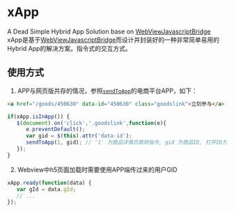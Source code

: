 # xApp
A Dead Simple Hybrid App Solution base on [WebViewJavascriptBridge](https://github.com/marcuswestin/WebViewJavascriptBridge)   
xApp是基于[WebViewJavascriptBridge](https://github.com/marcuswestin/WebViewJavascriptBridge)而设计并封装好的一种非常简单易用的Hybrid App的解决方案。指令式的交互方式。   

## 使用方式
1. APP与网页版共存的情况，参照[`sendToApp`](https://github.com/nelsonkuang/xApp/blob/master/sendToApp.md)的电商平台APP，如下：    
```html
<a href="/goods/450630" data-id="450630" class="goodslink">立刻参与</a>
```  
```javascript
if(xApp.isInApp()) { 
   $(document).on('click','.goodslink',function(e){
      e.preventDefault();
      var gid = $(this).attr('data-id');
      sendToApp(1, gid); // '1' 为商品详情页跳转指令, gid 为商品ID, 打开ID为 gid 的商品详情页
   });
}

```
2. Webview中h5页面加载时需要使用APP端传过来的用户GID
```javascript
xApp.ready(function(data) {
   var gId = data.gId;
   // ...
});
```
